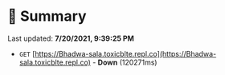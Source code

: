# 📖 Summary
Last updated: **7/20/2021, 9:39:25 PM**

- `GET` [https://Bhadwa-sala.toxicblte.repl.co](https://Bhadwa-sala.toxicblte.repl.co) - **Down** (120271ms)
